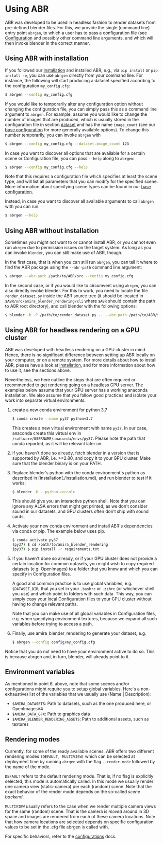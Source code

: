 # Using ABR

ABR was developed to be used in headless fashion to render datasets from
pre-defined blender files. For this, we provide the single (command line) 
entry point `abrgen`, to which a user has to pass a configuration file (see
[Configuration](./configs/overview.md) and possibly other command line arguments, 
and which will then invoke blender in the correct manner.

## Using ABR with installation

If you followed our [installation](./installation.md) and installed ABR, e.g., via `pip install`
or `pip install -e`, you can use `abrgen` directly from your command line.
For instance, the following will start producing a dataset specified according
to the configuration `my_config.cfg`:

```bash
$ abrgen --config my_config.cfg
```

If you would like to temporarily alter any configuration option without changing
the configuration file, you can simply pass this as a command line argument to
`abrgen`. For example, assume you would like to change the number of images
that are produced, which is usually stored in the configuration file in section
[dataset](./datasets.md) and has the name `image_count` (see
our [base configuration](./configs/baseconfiguration.md) for more generally available options).
To change this number temporarily, you can invoke `abrgen` with

```bash
$ abrgen --config my_config.cfg --dataset.image_count 123
```

In case you want to discover all options that are available for a certain scene
or Configuration file, you can pass `--help` along to `abrgen`:

```bash
$ abrgen --config my_config.cfg --help
```

Note that this requires a configuration file which specifies at least the scene
type, and will list all parameters that you can modify for the
specified scene. More information about specifying scene types can be found in
our [base configuration](./configs/baseconfiguration.md).

Instead, in case you want to discover all available arguments to call `abrgen`
with you can run

```bash
$ abrgen --help
```


## Using ABR without installation

Sometimes you might not want to or cannot install ABR, or you cannot even run
`abrgen` due to permission issues on the target system. As long as you can
invoke `blender`, you can still make use of ABR, though.

In the first case, that is when you can still run `abrgen`, you can tell it
where to find the ABR package using the `--abr-path` command line argument:

```bash
$ abrgen --abr-path /path/to/ABR/src --config my_config.cfg
```

In the second case, or if you would like to circumvent using `abrgen`, you can
also directly invoke blender. For this to work, you need to locate the file
`render_dataset.py` inside the ABR source tree 
(it should be located in `$ABR/src/amira_blender_rendering/cli` where `$ABR` should
contain the path to ABR root directory), and call blender with the following options:

```bash
$ blender -b -P /path/to/render_dataset.py -- --abr-path /path/to/ABR/src --config my_config.cfg
```


## Using ABR for headless rendering on a GPU cluster

ABR was developed with headless rendering on a GPU cluster in mind. Hence, there
is no significant difference between setting up ABR locally on your computer, or
on a remote system. For more details about how to install ABR, please have a
look at [installation](./installation.md), and for more information about how to use it, see
the sections above.

Nevertheless, we here outline the steps that are often required or recommended
to get rendering going on a headless GPU server. The examples below assume that
your GPU server has a working anaconda installation. We also assume that you
follow good practices and isolate your work into separate virtual environments.

1. create a new conda environment for python 3.7

    ```bash
    $ conda create --name py37 python=3.7
    ```

    This creates a new virtual environment with name `py37`. In our case,
    anaconda create this virtual env in `/software/USERNAME/anaconda/envs/py37`.
    Please note the path that conda reported, as it will be relevant later on.

2. If you haven't done so already, fetch blender in a version that is supported
   by ABR, i.e. >=2.80, and copy it to your GPU cluster. Make sure that the
   blender binary is on your PATH.

3. Replace blender's python with the conda environment's python as described
   in [installation(./installation.md), and run blender to test if it works:

    ```bash
    $ blender -b --python-console
    ```

    This should give you an interactive python shell. Note that you can ignore
    any ALSA errors that might get printed, as we don't consider sound in our
    datasets, and GPU clusters often don't ship with sound cards.

4. Activate your new conda environment and install ABR's dependencies via conda or pip. 
   The example below uses pip.

    ```bash
    $ conda activate py37
    (py37) $ cd /path/to/amira_blender_rendering
    (py37) $ pip install -r requirements.txt
    ```

6. If you haven't done so already, or if your GPU cluster does not provide a
   certain location for common datasets, you might wish to copy required
   datasets (e.g. OpenImages) to a folder that you know and which you can
   specify in Configuration files.

    A good and common practice is to use global variables, e.g. `$DATASET_DIR`,
    that you set in your `.bashrc` or `.zshrc` (or whichever shell you use)
    and which point to folders with such data. This way, you can simply copy your
    local Configuration files to your GPU cluster without having to change
    relevant paths.

    Note that you can make use of all global variables in Configuration files,
    e.g. when specifying environment textures, because we expand all such
    variables before trying to access a path.

7. Finally, use amira_blender_rendering to generate your dataset, e.g.

    ```bash
    $ abrgen --config config/my_config.cfg
    ```

Notice that you do not need to have your environment active to do so. This is
because abrgen and, in turn, blender, will already point to it.


## Environment variables

As mentioned in point 6. above, note that some scenes and/or configurations might 
require you to setup global variables. 
Here's a non-exhaustive) list of the variables that we usually use (Name | Description):

- `$AMIRA_DATASETS`: Path to datasets, such as the one produced here, or OpenImagesV4
- `$AMIRA_DATA_GFX`: Path to graphics data
- `$AMIRA_BLENDER_RENDERING_ASSETS`: Path to additional assets, such as textures


## Rendering modes<a name="render-modes"></a>

Currently, for some of the ready available scenes, ABR offers two different
rendering modes `(DEFAULT, MULTIVIEW)` which can be selected at deployment 
time by running `abrgen` with the flag `--render-mode` followed by the 
name of the mode.

`DEFAULT` refers to the default rendering mode. That is, if no flag is explicitly
selected, this mode is automatically called.
In this mode we usually render one camera view (static-camera) per each (random) scene.
Note that the exact behavior of the render mode depends on the so-called *scene backend*.

`MULTIVIEW` usually refers to the case when we render multiple camera views for
the same (random) scene. That is the camera is *moved* around in 3D space and images
are rendered from each of these camera locations.
Note that how camera locations are selected depends on specific configuration values
to be set in the .cfg file abrgen is called with.

For specific behaviors, refer to the [configurations](./configs/overview.md) docs.
